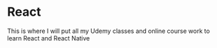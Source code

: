 # React
This is where I will put all my Udemy classes and online course work to learn React and React Native
